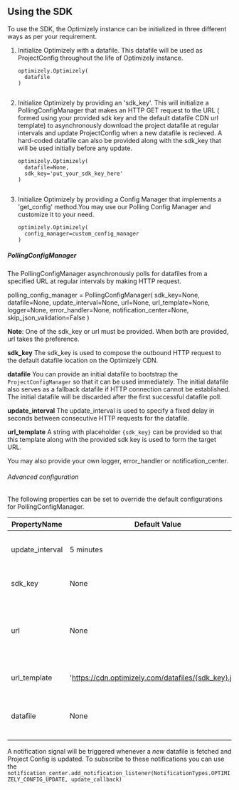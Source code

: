 
## Using the SDK

To use the SDK, the Optimizely instance can be initialized in three different ways as per your requirement.

 1. Initialize Optimizely with a datafile. This datafile will be used as ProjectConfig throughout the life of Optimizely instance.
    ~~~~~~~~~~~~
    optimizely.Optimizely(
      datafile
    )
  
 2. Initialize Optimizely by providing an 'sdk_key'. This will initialize a PollingConfigManager that makes an HTTP GET request to the URL ( formed using your provided sdk key and the default datafile CDN url template) to asynchronously download the project datafile at regular intervals and update ProjectConfig when a new datafile is recieved. A hard-coded datafile can also be provided along with the sdk_key that will be used initially before any update.
    ~~~~~~~~~~~~
    optimizely.Optimizely(
      datafile=None,
      sdk_key='put_your_sdk_key_here'
    )
   
 3. Initialize Optimizely by providing a Config Manager that implements a 'get_config' method.You may use our Polling Config Manager and customize it to your need. 
    ~~~~~~~~~~~~
    optimizely.Optimizely(
      config_manager=custom_config_manager
    )

##### PollingConfigManager

The PollingConfigManager asynchronously polls for datafiles from a specified URL at regular intervals by making HTTP request. 

  polling_config_manager = PollingConfigManager(
                 sdk_key=None,
                 datafile=None,
                 update_interval=None,
                 url=None,
                 url_template=None,
                 logger=None,
                 error_handler=None,
                 notification_center=None,
                 skip_json_validation=False
    )
        
**Note**: One of the sdk_key or url must be provided. When both are provided, url takes the preference.

**sdk_key**
The sdk_key is used to compose the outbound HTTP request to the default datafile location on the Optimizely CDN.

**datafile**
You can provide an initial datafile to bootstrap the  `ProjectConfigManager`  so that it can be used immediately. The initial datafile also serves as a fallback datafile if HTTP connection cannot be established. The initial datafile will be discarded after the first successful datafile poll.

**update_interval**
The update_interval is used to specify a fixed delay in seconds between consecutive HTTP requests for the datafile.

**url_template**
A string with placeholder `{sdk_key}` can be provided so that this template along with the provided sdk key is used to form the target URL.

You may also provide your own logger, error_handler or notification_center. 


###### Advanced configuration
The following properties can be set to override the default configurations for PollingConfigManager.

| **PropertyName** | **Default Value** | **Description**
| -- | -- | --
| update_interval | 5 minutes | Fixed delay between fetches for the datafile 
| sdk_key | None | Optimizely project SDK key
| url | None | URL override location used to specify custom HTTP source for the Optimizely datafile. 
| url_template | 'https://cdn.optimizely.com/datafiles/{sdk_key}.json' | Parameterized datafile URL by SDK key.
| datafile | None | Initial datafile, typically sourced from a local cached source.

A notification signal will be triggered whenever a _new_ datafile is fetched and Project Config is updated. To subscribe to these notifications you can use the `notification_center.add_notification_listener(NotificationTypes.OPTIMIZELY_CONFIG_UPDATE, update_callback)`

  
